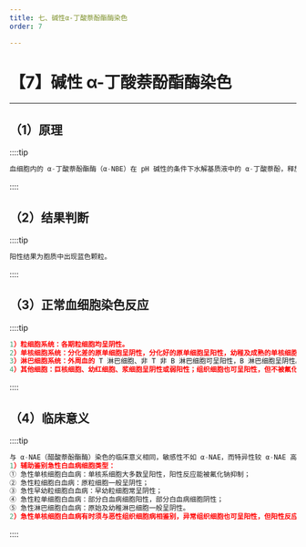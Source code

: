 ```yaml
---
title: 七、碱性α-丁酸萘酚酯酶染色
order: 7

---
```


# 【7】碱性 α-丁酸萘酚酯酶染色

<kaodian :text="'血液学检验记忆卡'" />

<!-- ###### 第四章 血细胞化学染色的临床应用

> 临床血液学检验 -->

<beitiX/>

---

## （1）原理

<son :text="'血液学检验记忆卡'" text1="（1）原理" :textOption="[['了解','基础知识','相关专业知识'],['掌握','基础知识','相关专业知识'],['掌握','基础知识','相关专业知识']]" />

::::tip

```js
血细胞内的 α-丁酸萘酚酯酶（α-NBE）在 pH 碱性的条件下水解基质液中的 α-丁酸萘酚，释放出 α-萘酚，后者与基质液中的重氮盐偶联形成不溶性的有色沉淀，定位于细胞质内酶所在的部位。本试验常用的重氮盐为坚牢紫酱 GBC，形成的有色沉淀为红色。α-NBE 主要存在于单核细胞中，其阳性产物能被氟化钠抑制，而其他细胞系列的阳性产物不能被氟化钠抑制。属于单核细胞酯酶染色。
```

::::

## （2）结果判断

<son :text="'血液学检验记忆卡'" text1="（2）结果判断" :textOption="[['了解','专业知识','专业实践能力'],['掌握','相关专业知识','专业知识'],['掌握','专业知识','专业实践能力']]" />

::::tip

```js
阳性结果为胞质中出现蓝色颗粒。
```

::::

## （3）正常血细胞染色反应

<son :text="'血液学检验记忆卡'" text1="（3）正常血细胞染色反应" :textOption="[['了解','相关专业知识','专业知识'],['掌握','基础知识','专业知识'],['掌握','相关专业知识','专业知识']]" />

::::tip

```js
1）粒细胞系统：各期粒细胞均呈阴性。
2）单核细胞系统：分化差的原单细胞呈阴性，分化好的原单细胞呈阳性，幼稚及成熟的单核细胞呈阳性，阳性反应能被氟化钠抑制。
3）淋巴细胞系统：外周血的 T 淋巴细胞、非 T 非 B 淋巴细胞可呈阳性，B 淋巴细胞呈阴性。
4）其他细胞：巨核细胞、幼红细胞、浆细胞呈阴性或弱阳性；组织细胞也可呈阳性，但不被氟化钠抑制。
```

::::

## （4）临床意义

<son :text="'血液学检验记忆卡'" text1="（4）临床意义" :textOption="[['了解','专业知识','专业实践能力'],['掌握','专业知识','专业实践能力'],['熟练掌握','专业知识','专业实践能力']]" />

::::tip

```js
与 α-NAE（醋酸萘酚酯酶）染色的临床意义相同，敏感性不如 α-NAE，而特异性较 α-NAE 高，是急性白血病常用的细胞化学染色。
1）辅助鉴别急性白血病细胞类型：
① 急性单核细胞白血病：单核系细胞大多数呈阳性，阳性反应能被氟化钠抑制；
② 急性粒细胞白血病：原粒细胞一般呈阴性；
③ 急性早幼粒细胞白血病：早幼粒细胞常呈阴性；
④ 急性粒单细胞白血病：部分白血病细胞阳性，部分白血病细胞阴性；
⑤ 急性淋巴细胞白血病：原始及幼稚淋巴细胞一般呈阴性。
2）急性单核细胞白血病有时须与恶性组织细胞病相鉴别，异常组织细胞也可呈阳性，但阳性反应不能被氟化钠抑制。

```

::::
